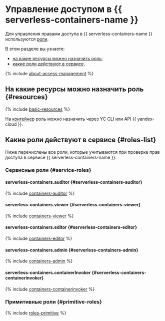 # Управление доступом в {{ serverless-containers-name }}

Для управления правами доступа в {{ serverless-containers-name }} используются [роли](../../iam/concepts/access-control/roles.md).

В этом разделе вы узнаете:

* [на какие ресурсы можно назначить роль](#resources);
* [какие роли действуют в сервисе](#roles-list).

{% include [about-access-management](../../_includes/iam/about-access-management.md) %}

## На какие ресурсы можно назначить роль {#resources}

{% include [basic-resources](../../_includes/iam/basic-resources-for-access-control.md) %}

На [контейнер](../concepts/container.md) роль можно назначить через YC CLI или API {{ yandex-cloud }}.

## Какие роли действуют в сервисе {#roles-list}

Ниже перечислены все роли, которые учитываются при проверке прав доступа в сервисе {{ serverless-containers-name }}.

### Сервисные роли {#service-roles}

#### serverless-containers.auditor {#serverless-containers-auditor}

{% include [containers-auditor](../../_roles/serverless-containers/auditor.md) %}

#### serverless-containers.viewer {#serverless-containers-viewer}

{% include [containers-viewer](../../_roles/serverless-containers/viewer.md) %}

#### serverless-containers.editor {#serverless-containers-editor}

{% include [containers-editor](../../_roles/serverless-containers/editor.md) %}

#### serverless-containers.admin {#serverless-containers-admin}

{% include [containers-admin](../../_roles/serverless-containers/admin.md) %}

#### serverless-containers.containerInvoker {#serverless-containers-containerinvoker}

{% include [containers-containerinvoker](../../_roles/serverless-containers/containerInvoker.md) %}

### Примитивные роли {#primitive-roles}

{% include [roles-primitive](../../_includes/roles-primitive.md) %}
